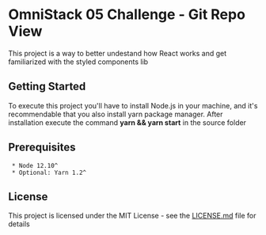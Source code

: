 # OmniStack 05 Challenge - Git Repo View

This project is a way to better undestand how React works and get familiarized with the styled components lib

## Getting Started 

To execute this project you'll have to install Node.js in your machine, and it's recommendable that you also install yarn package manager.
After installation execute the command **yarn && yarn start** in the source folder

## Prerequisites 

```
 * Node 12.10^
 * Optional: Yarn 1.2^ 
```

## License

This project is licensed under the MIT License - see the [LICENSE.md](LICENSE.md) file for details

